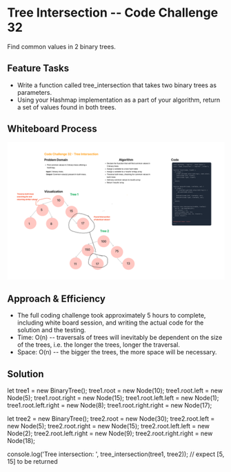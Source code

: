 # Tree Intersection -- Code Challenge 32

Find common values in 2 binary trees.

## Feature Tasks

* Write a function called tree_intersection that takes two binary trees as parameters.
* Using your Hashmap implementation as a part of your algorithm, return a set of values found in both trees.

## Whiteboard Process

![whiteboard](images/tree-intersection-cc-32.png)

## Approach & Efficiency

* The full coding challenge took approximately 5 hours to complete, including white board session, and writing the actual code for the solution and the testing.
* Time: O(n) -- traversals of trees will inevitably be dependent on the size of the trees, i.e. the longer the trees, longer the traversal.
* Space: O(n) -- the bigger the trees, the more space will be necessary.

## Solution

let tree1 = new BinaryTree();
tree1.root = new Node(10);
tree1.root.left = new Node(5);
tree1.root.right = new Node(15);
tree1.root.left.left = new Node(1);
tree1.root.left.right = new Node(8);
tree1.root.right.right = new Node(17);

let tree2 = new BinaryTree();
tree2.root = new Node(30);
tree2.root.left = new Node(5);
tree2.root.right = new Node(15);
tree2.root.left.left = new Node(2);
tree2.root.left.right = new Node(9);
tree2.root.right.right = new Node(18);


console.log('Tree intersection: ', tree_intersection(tree1, tree2)); // expect [5, 15] to be returned
